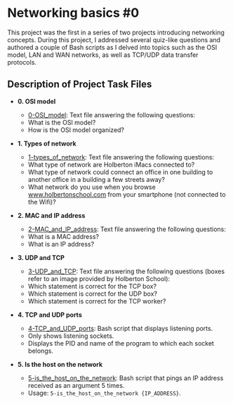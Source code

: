 # Networking basics #0
This project was the first in a series of two projects introducing networking concepts.
During this project, I addressed several quiz-like questions and authored a couple of
Bash scripts as I delved into topics such as the OSI model, LAN and WAN networks, as well as
TCP/UDP data transfer protocols.

## Description of Project Task Files

* **0. OSI model**
  * [0-OSI_model](./0-OSI_model): Text file answering the following questions:
  * What is the OSI model?
  * How is the OSI model organized?

* **1. Types of network**
  * [1-types_of_network](./1-types_of_network): Text file answering the following questions:
  * What type of network are Holberton iMacs connected to?
  * What type of network could connect an office in one building to another
  office in a building a few streets away?
  * What network do you use when you browse www.holbertonschool.com from your
  smartphone (not connected to the Wifi)?

* **2. MAC and IP address**
  * [2-MAC_and_IP_address](./2-MAC_and_IP_address): Text file answering the following questions:
  * What is a MAC address?
  * What is an IP address?

* **3. UDP and TCP**
  * [3-UDP_and_TCP](./3-UDP_and_TCP): Text file answering the following questions
  (boxes refer to an image provided by Holberton School):
  * Which statement is correct for the TCP box?
  * Which statement is correct for the UDP box?
  * Which statement is correct for the TCP worker?

* **4. TCP and UDP ports**
  * [4-TCP_and_UDP_ports](./4-TCP_and_UDP_ports): Bash script that displays listening ports.
  * Only shows listening sockets.
  * Displays the PID and name of the program to which each socket belongs.

* **5. Is the host on the network**
  * [5-is_the_host_on_the_network](./5-is_the_host_on_the_network): Bash script that
  pings an IP address received as an argument 5 times.
  * Usage: `5-is_the_host_on_the_network {IP_ADDRESS}`.
